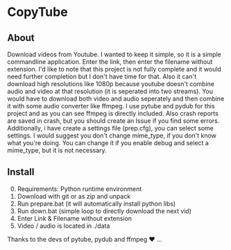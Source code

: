 # CopyTube
## About
Download videos from Youtube. I wanted to keep it simple, so it is a simple commandline application.
Enter the link, then enter the filename without extension.
I'd like to note that this project is not fully complete and it would need further completion but I
don't have time for that. Also it can't download high resolutions like 1080p because youtube doesn't combine audio
and video at that resolution (it is seperated into two streams). You would have to download both video and audio seperately
and then combine it with some audio converter like ffmpeg. I use pytube and pydub for this project and
as you can see ffmpeg is directly included. Also crash reports are saved in crash, but you should create an Issue if you find
some errors. Additionally, i have create a settings file (prep.cfg), you can select some settings. I would
suggest you don't change mime_type, if you don't know what you're doing. You can change it if you enable debug and
select a mime_type, but it is not necessary.

## Install
0. Requirements: Python runtime environment
1. Download with git or as zip and unpack
2. Run prepare.bat (it will automatically install python libs)
3. Run down.bat (simple loop to directly download the next vid)
4. Enter Link & Filename without extension
5. Video / audio is located in ./data

Thanks to the devs of pytube, pydub and ffmpeg ❤️ ...
